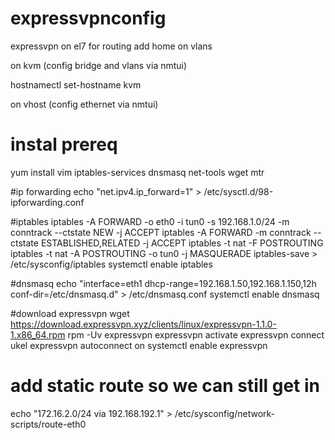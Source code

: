 # expressvpnconfig
expressvpn on el7 for routing add home on vlans

on kvm
(config bridge and vlans via nmtui)

hostnamectl set-hostname kvm

on vhost
(config ethernet via nmtui)

# instal prereq
yum install vim iptables-services dnsmasq net-tools wget mtr

#ip forwarding
echo "net.ipv4.ip_forward=1" > /etc/sysctl.d/98-ipforwarding.conf

#iptables
iptables -A FORWARD -o eth0 -i tun0 -s 192.168.1.0/24 -m conntrack --ctstate NEW -j ACCEPT
iptables -A FORWARD  -m conntrack --ctstate ESTABLISHED,RELATED -j ACCEPT
iptables -t nat -F POSTROUTING
iptables -t nat -A POSTROUTING -o tun0 -j MASQUERADE
iptables-save > /etc/sysconfig/iptables
systemctl enable iptables

#dnsmasq
echo "interface=eth1
dhcp-range=192.168.1.50,192.168.1.150,12h
conf-dir=/etc/dnsmasq.d" > /etc/dnsmasq.conf
systemctl enable dnsmasq

#download expressvpn
wget https://download.expressvpn.xyz/clients/linux/expressvpn-1.1.0-1.x86_64.rpm
rpm -Uv expressvpn<tab>
expressvpn activate
expressvpn connect ukel
expressvpn autoconnect on
systemctl enable expressvpn

# add static route so we can still get in
echo "172.16.2.0/24 via 192.168.192.1" > /etc/sysconfig/network-scripts/route-eth0
